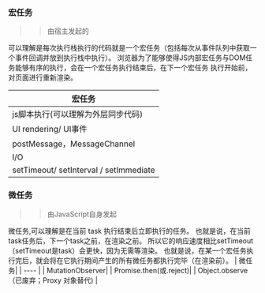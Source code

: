 ### 宏任务
>> 由宿主发起的

可以理解是每次执行栈执行的代码就是一个宏任务（包括每次从事件队列中获取一个事件回调并放到执行栈中执行）。
浏览器为了能够使得JS内部宏任务与DOM任务能够有序的执行，会在一个宏任务执行结束后，在下一个宏任务 执行开始前，对页面进行重新渲染。

| 宏任务 |
| ----- |
| js脚本执行(可以理解为外层同步代码) |
| UI rendering/ UI事件 |
| postMessage，MessageChannel |
| I/O |
| setTimeout/ setInterval / setImmediate |


### 微任务
>> 由JavaScript自身发起

微任务,可以理解是在当前 task 执行结束后立即执行的任务。
也就是说，在当前task任务后，下一个task之前，在渲染之前。
所以它的响应速度相比setTimeout（setTimeout是task）会更快，因为无需等渲染。
也就是说，在某一个宏任务执行完后，就会将在它执行期间产生的所有微任务都执行完毕（在渲染前）。
| 微任务| 
| ---- | 
| MutationObserver| 
| Promise.then(或.reject)| 
| Object.observe（已废弃；Proxy 对象替代) |